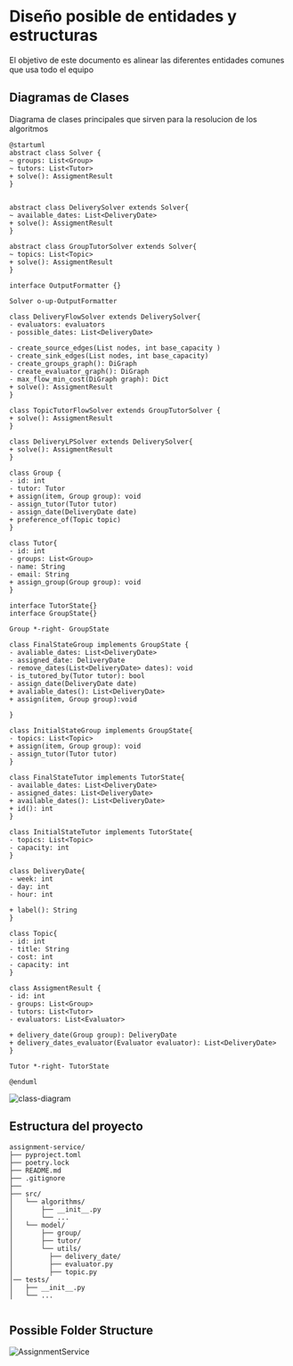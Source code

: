 # Diseño posible de entidades y estructuras

El objetivo de este documento es alinear las diferentes entidades comunes que usa todo el equipo


## Diagramas de Clases

Diagrama de clases principales que sirven para la resolucion de los algoritmos
```plantuml
@startuml
abstract class Solver {
~ groups: List<Group>
~ tutors: List<Tutor>
+ solve(): AssigmentResult 
}


abstract class DeliverySolver extends Solver{
~ available_dates: List<DeliveryDate>
+ solve(): AssigmentResult
}

abstract class GroupTutorSolver extends Solver{
~ topics: List<Topic>
+ solve(): AssigmentResult
}

interface OutputFormatter {}

Solver o-up-OutputFormatter

class DeliveryFlowSolver extends DeliverySolver{
- evaluators: evaluators
- possible_dates: List<DeliveryDate>

- create_source_edges(List nodes, int base_capacity )
- create_sink_edges(List nodes, int base_capacity)
- create_groups_graph(): DiGraph
- create_evaluator_graph(): DiGraph
- max_flow_min_cost(DiGraph graph): Dict
+ solve(): AssigmentResult 
}

class TopicTutorFlowSolver extends GroupTutorSolver {
+ solve(): AssigmentResult 
}

class DeliveryLPSolver extends DeliverySolver{
+ solve(): AssigmentResult 
}

class Group {
- id: int
- tutor: Tutor
+ assign(item, Group group): void
- assign_tutor(Tutor tutor)
- assign_date(DeliveryDate date)
+ preference_of(Topic topic)
}

class Tutor{
- id: int
- groups: List<Group>
- name: String
- email: String
+ assign_group(Group group): void
}

interface TutorState{}
interface GroupState{}

Group *-right- GroupState

class FinalStateGroup implements GroupState {
- avaliable_dates: List<DeliveryDate>
- assigned_date: DeliveryDate
- remove_dates(List<DeliveryDate> dates): void
- is_tutored_by(Tutor tutor): bool
- assign_date(DeliveryDate date)
+ avaliable_dates(): List<DeliveryDate>
+ assign(item, Group group):void

}

class InitialStateGroup implements GroupState{
- topics: List<Topic>
+ assign(item, Group group): void
- assign_tutor(Tutor tutor)
}

class FinalStateTutor implements TutorState{
- available_dates: List<DeliveryDate>
- assigned_dates: List<DeliveryDate>
+ available_dates(): List<DeliveryDate>
+ id(): int
}

class InitialStateTutor implements TutorState{
- topics: List<Topic>
- capacity: int
}

class DeliveryDate{
- week: int
- day: int
- hour: int

+ label(): String
}

class Topic{
- id: int
- title: String
- cost: int
- capacity: int
}

class AssigmentResult {
- id: int
- groups: List<Group>
- tutors: List<Tutor>
- evaluators: List<Evaluator>

+ delivery_date(Group group): DeliveryDate
+ delivery_dates_evaluator(Evaluator evaluator): List<DeliveryDate>
}

Tutor *-right- TutorState

@enduml
```
![class-diagram](https://github.com/trabajo-profesional-fiuba/.github/assets/67125933/c826b85d-4097-40a9-bb1f-29712aa2b429)

## Estructura del proyecto

```
assignment-service/
├── pyproject.toml
├── poetry.lock
├── README.md
├── .gitignore
├── 
├── src/
│   └── algorithms/
│       ├── __init__.py
│       └── ...
│   └── model/
│       ├── group/
│       ├── tutor/
│       └── utils/
│         ├── delivery_date/
│         ├── evaluator.py
│         ├── topic.py
│── tests/
│   ├── __init__.py
│   └── ...
    
```
## Possible Folder Structure

![AssignmentService](https://github.com/trabajo-profesional-fiuba/.github/assets/75905945/f109eabb-8e45-456e-b08f-02c64df8d427)
